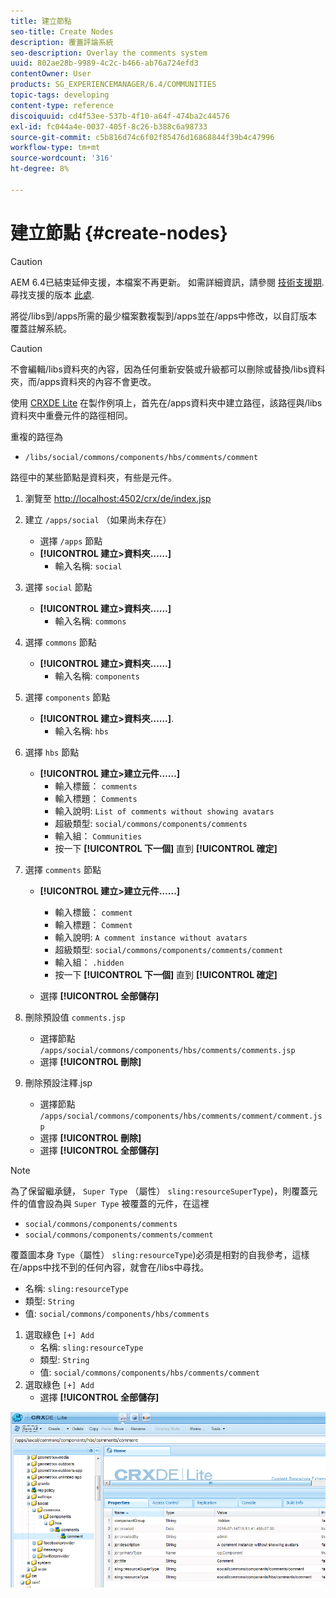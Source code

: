 ```yaml
---
title: 建立節點
seo-title: Create Nodes
description: 覆蓋評論系統
seo-description: Overlay the comments system
uuid: 802ae28b-9989-4c2c-b466-ab76a724efd3
contentOwner: User
products: SG_EXPERIENCEMANAGER/6.4/COMMUNITIES
topic-tags: developing
content-type: reference
discoiquuid: cd4f53ee-537b-4f10-a64f-474ba2c44576
exl-id: fc044a4e-0037-405f-8c26-b388c6a98733
source-git-commit: c5b816d74c6f02f85476d16868844f39b4c47996
workflow-type: tm+mt
source-wordcount: '316'
ht-degree: 8%

---
```


# 建立節點 {#create-nodes}

>[!CAUTION]
>
>AEM 6.4已結束延伸支援，本檔案不再更新。 如需詳細資訊，請參閱 [技術支援期](https://helpx.adobe.com//tw/support/programs/eol-matrix.html). 尋找支援的版本 [此處](https://experienceleague.adobe.com/docs/).

將從/libs到/apps所需的最少檔案數複製到/apps並在/apps中修改，以自訂版本覆蓋註解系統。

>[!CAUTION]
>
>不會編輯/libs資料夾的內容，因為任何重新安裝或升級都可以刪除或替換/libs資料夾，而/apps資料夾的內容不會更改。

使用 [CRXDE Lite](../../help/sites-developing/developing-with-crxde-lite.md) 在製作例項上，首先在/apps資料夾中建立路徑，該路徑與/libs資料夾中重疊元件的路徑相同。

重複的路徑為

* `/libs/social/commons/components/hbs/comments/comment`

路徑中的某些節點是資料夾，有些是元件。

1. 瀏覽至 [http://localhost:4502/crx/de/index.jsp](http://localhost:4502/crx/de/index.jsp)
1. 建立 `/apps/social` （如果尚未存在）
   * 選擇 `/apps` 節點
   * **[!UICONTROL 建立>資料夾……]**
      * 輸入名稱: `social`
1. 選擇 `social` 節點
   * **[!UICONTROL 建立>資料夾……]**
      * 輸入名稱: `commons`
1. 選擇 `commons` 節點
   * **[!UICONTROL 建立>資料夾……]**
      * 輸入名稱: `components`
1. 選擇 `components` 節點
   * **[!UICONTROL 建立>資料夾……]**.
      * 輸入名稱: `hbs`
1. 選擇 `hbs` 節點
   * **[!UICONTROL 建立>建立元件……]**
      * 輸入標籤： `comments`
      * 輸入標題： `Comments`
      * 輸入說明: `List of comments without showing avatars`
      * 超級類型: `social/commons/components/comments`
      * 輸入組： `Communities`
      * 按一下 **[!UICONTROL 下一個]** 直到 **[!UICONTROL 確定]**
1. 選擇 `comments` 節點

   * **[!UICONTROL 建立>建立元件……]**

      * 輸入標籤： `comment`
      * 輸入標題： `Comment`
      * 輸入說明: `A comment instance without avatars`
      * 超級類型: `social/commons/components/comments/comment`
      * 輸入組： `.hidden`
      * 按一下 **[!UICONTROL 下一個]** 直到 **[!UICONTROL 確定]**
   * 選擇 **[!UICONTROL 全部儲存]**
1. 刪除預設值 `comments.jsp`
   * 選擇節點 `/apps/social/commons/components/hbs/comments/comments.jsp`
   * 選擇 **[!UICONTROL 刪除]**
1. 刪除預設注釋.jsp
   * 選擇節點 `/apps/social/commons/components/hbs/comments/comment/comment.jsp`
   * 選擇 **[!UICONTROL 刪除]**
   * 選擇 **[!UICONTROL 全部儲存]**

>[!NOTE]
>
>為了保留繼承鏈， `Super Type` （屬性） `sling:resourceSuperType`)，則覆蓋元件的值會設為與 `Super Type` 被覆蓋的元件，在這裡
>
>* `social/commons/components/comments`
>* `social/commons/components/comments/comment`
>


覆蓋圖本身 `Type`（屬性） `sling:resourceType`)必須是相對的自我參考，這樣在/apps中找不到的任何內容，就會在/libs中尋找。
* 名稱: `sling:resourceType`
* 類型: `String`
* 值: `social/commons/components/hbs/comments`

1. 選取綠色 `[+] Add`
   * 名稱: `sling:resourceType`
   * 類型: `String`
   * 值: `social/commons/components/hbs/comments/comment`
1. 選取綠色 `[+] Add`
   * 選擇 **[!UICONTROL 全部儲存]**

![chlimage_1-4](assets/chlimage_1-4.png)
